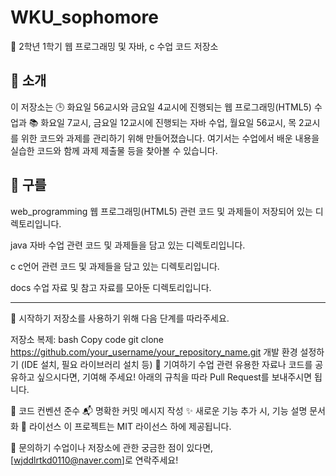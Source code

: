 # WKU_sophomore

📘 2학년 1학기 웹 프로그래밍 및 자바, c 수업 코드 저장소

🚀 소개
--------------------------------
이 저장소는 🕒 화요일 56교시와 금요일 4교시에 진행되는 웹 프로그래밍(HTML5) 수업과 📚 화요일 7교시, 금요일 12교시에 진행되는 자바 수업, 월요일 56교시, 목 2교시를 위한 코드와 과제를 관리하기 위해 만들어졌습니다. 여기서는 수업에서 배운 내용을 실습한 코드와 함께 과제 제출물 등을 찾아볼 수 있습니다.

📁 구를
--------------------------------
web_programming
웹 프로그래밍(HTML5) 관련 코드 및 과제들이 저장되어 있는 디렉토리입니다.

java
자바 수업 관련 코드 및 과제들을 담고 있는 디렉토리입니다.

c
c언어 관련 코드 및 과제들을 담고 있는 디렉토리입니다.

docs
수업 자료 및 참고 자료를 모아둔 디렉토리입니다.

--------------------------------
🌟 시작하기
저장소를 사용하기 위해 다음 단계를 따라주세요.

저장소 복제:
bash
Copy code
git clone https://github.com/your_username/your_repository_name.git
개발 환경 설정하기 (IDE 설치, 필요 라이브러리 설치 등)
👐 기여하기
수업 관련 유용한 자료나 코드를 공유하고 싶으시다면, 기여해 주세요! 아래의 규칙을 따라 Pull Request를 보내주시면 됩니다.

📝 코드 컨벤션 준수
📬 명확한 커밋 메시지 작성
✨ 새로운 기능 추가 시, 기능 설명 문서화
📜 라이선스
이 프로젝트는 MIT 라이선스 하에 제공됩니다.

📩 문의하기
수업이나 저장소에 관한 궁금한 점이 있다면, [wjddlrtkd0110@naver.com]로 연락주세요!
